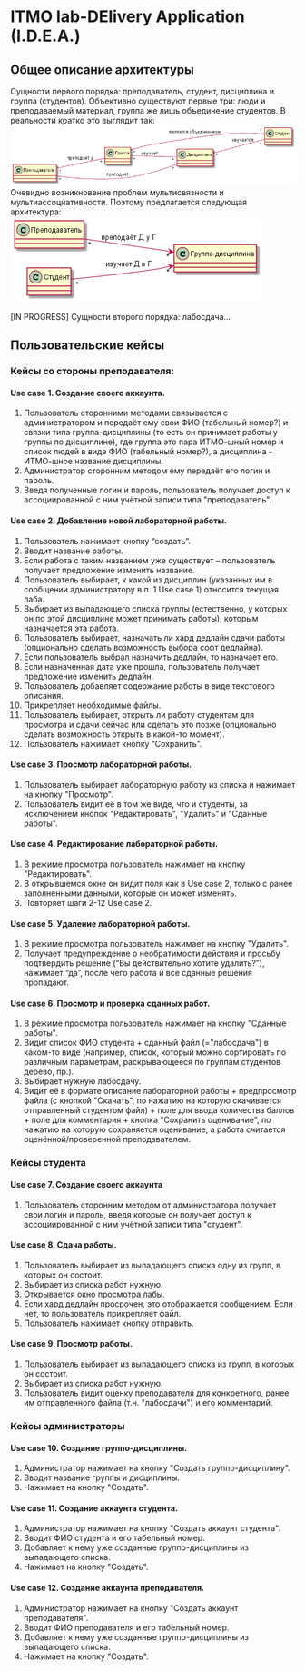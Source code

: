# ITMO lab-DElivery Application (I.D.E.A.)
## Общее описание архитектуры
Сущности первого порядка: преподаватель, студент, дисциплина и группа (студентов). Объективно существуют первые три: люди и преподаваемый материал, группа же лишь объединение студентов. В реальности кратко это выглядит так:
![Alt text](images/main_classes_in_reality_class_diagram.png)
Очевидно возникновение проблем мультисвязности и мультиассоциативности. Поэтому предлагается следующая архитектура:
![Alt text](images/main_classes_archi_class_diagram.png)

[IN PROGRESS] Сущности второго порядка: лабосдача...

## Пользовательские кейсы
### Кейсы со стороны преподавателя:
#### Use case 1. Создание своего аккаунта.
1. Пользователь сторонними методами связывается с администратором и передаёт ему свои ФИО (табельный номер?) и связки типа группа-дисциплины (то есть он принимает работы у группы по дисциплине), где группа это пара ИТМО-шный номер и список людей в виде ФИО (табельный номер?), а дисциплина - ИТМО-шное название дисциплины.
2. Администратор сторонним методом ему передаёт его логин и пароль.
3. Введя полученные логин и пароль, пользователь получает доступ к ассоциированной с ним учётной записи типа "преподаватель".
#### Use case 2. Добавление новой лабораторной работы.
1. Пользователь нажимает кнопку “создать”.
2. Вводит название работы. 
3. Если работа с таким названием уже существует – пользователь получает предложение изменить название.
4. Пользователь выбирает, к какой из дисциплин (указанных им в сообщении администратору в п. 1 Use case 1) относится текущая лаба.
5. Выбирает из выпадающего списка группы (естественно, у которых он по этой дисциплине может принимать работы), которым назначается эта работа.
6. Пользователь выбирает, назначать ли хард дедлайн сдачи работы (опционально сделать возможность выбора софт дедлайна).
7. Если пользователь выбрал назначить дедлайн, то назначает его.
8. Если назначенная дата уже прошла, пользователь получает предложение изменить дедлайн.
9.  Пользователь добавляет содержание работы в виде текстового описания.
10. Прикрепляет необходимые файлы.
11. Пользователь выбирает, открыть ли работу студентам для просмотра и сдачи сейчас или сделать это позже (опционально сделать возможность открыть в какой-то момент).
12. Пользователь нажимает кнопку “Сохранить”.
#### Use case 3. Просмотр лабораторной работы.
1. Пользователь выбирает лабораторную работу из списка и нажимает на кнопку "Просмотр".
2. Пользователь видит её в том же виде, что и студенты, за исключением кнопок "Редактировать", "Удалить" и "Сданные работы". 
#### Use case 4. Редактирование лабораторной работы.
1. В режиме просмотра пользователь нажимает на кнопку "Редактировать".
2. В открывшемся окне он видит поля как в Use case 2, только с ранее заполненными данными, которые он может изменять.
3. Повторяет шаги 2-12 Use case 2.
#### Use case 5. Удаление лабораторной работы.
1. В режиме просмотра пользователь нажимает на кнопку "Удалить".
3. Получает предупреждение о необратимости действия и просьбу подтвердить решение (“Вы действительно хотите удалить?”), нажимает “да”, после чего работа и все сданные решения пропадают.
#### Use case 6. Просмотр и проверка сданных работ.
1. В режиме просмотра пользователь нажимает на кнопку "Сданные работы".
2. Видит список ФИО студента + сданный файл (="лабосдача") в каком-то виде (например, список, который можно сортировать по различным параметрам, раскрывающееся по группам студентов дерево, пр.).
3. Выбирает нужную лабосдачу.
4. Видит её в формате описание лабораторной работы + предпросмотр файла (с кнопкой "Скачать", по нажатию на которую скачивается отправленный студентом файл) + поле для ввода количества баллов + поле для комментария + кнопка "Сохранить оценивание", по нажатию на которую сохраняется оценивание, а работа считается оценённой/проверенной преподавателем.
   
### Кейсы студента
#### Use case 7. Создание своего аккаунта
1. Пользователь сторонним методом от администратора получает свои логин и пароль, введя которые он получает доступ к ассоциированной с ним учётной записи типа "студент".
#### Use case 8. Сдача работы.
1. Пользователь выбирает из выпадающего списка одну из групп, в которых он состоит.
2. Выбирает из списка работ нужную.
3. Открывается окно просмотра лабы.
4. Если хард дедлайн просрочен, это отображается сообщением. Если нет, то пользователь прикрепляет файл.
5. Пользователь нажимает кнопку отправить.
#### Use case 9. Просмотр работы.
1. Пользователь выбирает из выпадающего списка из групп, в которых он состоит.
2. Выбирает из списка работ нужную.
3. Пользователь видит оценку преподавателя для конкретного, ранее им отправленного файла (т.н. "лабосдачи") и его комментарий.

### Кейсы администраторы
#### Use case 10. Создание группо-дисциплины.
1. Администратор нажимает на кнопку "Создать группо-дисциплину".
2. Вводит название группы и дисциплины.
3. Нажимает на кнопку "Создать".
#### Use case 11. Создание аккаунта студента.
1. Администратор нажимает на кнопку "Создать аккаунт студента".
2. Вводит ФИО студента и его табельный номер.
3. Добавляет к нему уже созданные группо-дисциплины из выпадающего списка.
4. Нажимает на кнопку "Создать".
#### Use case 12. Создание аккаунта преподавателя.
1. Администратор нажимает на кнопку "Создать аккаунт преподавателя".
2. Вводит ФИО преподавателя и его табельный номер. 
3. Добавляет к нему уже созданные группо-дисциплины из выпадающего списка.
4. Нажимает на кнопку "Создать".
